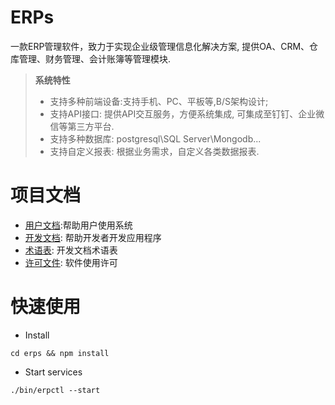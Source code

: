 ERPs
=====

一款ERP管理软件，致力于实现企业级管理信息化解决方案,
提供OA、CRM、仓库管理、财务管理、会计账簿等管理模块.

> **系统特性**
>
> * 支持多种前端设备:支持手机、PC、平板等,B/S架构设计;
> * 支持API接口: 提供API交互服务，方便系统集成, 可集成至钉钉、企业微信等第三方平台.
> * 支持多种数据库: postgresql\SQL Server\Mongodb...
> * 支持自定义报表: 根据业务需求，自定义各类数据报表.

# 项目文档 

* [用户文档](./doc/manual/README.md):帮助用户使用系统
* [开发文档](./doc/development/README.md): 帮助开发者开发应用程序
* [术语表](./doc/development/Glossary.md): 开发文档术语表
* [许可文件](./LICENSE.md): 软件使用许可

# 快速使用

* Install

```
cd erps && npm install
```

* Start services

```
./bin/erpctl --start
```
